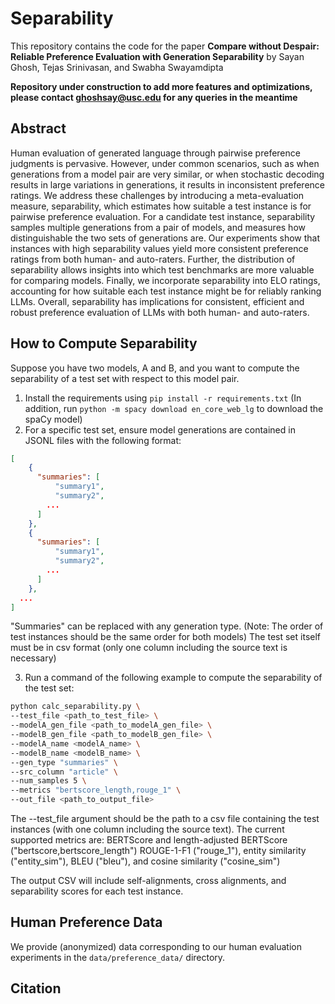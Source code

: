# Separability

This repository contains the code for the paper **Compare without Despair: Reliable Preference Evaluation with Generation Separability** 
by Sayan Ghosh, Tejas Srinivasan, and Swabha Swayamdipta

**Repository under construction to add more features and optimizations, please contact ghoshsay@usc.edu for any queries in the meantime**

## Abstract
Human evaluation of generated language through pairwise preference judgments is pervasive. However, under common scenarios, such as when generations from a model pair are very similar, or when stochastic decoding results in large variations in generations, it results in inconsistent preference ratings. We address these challenges by introducing a meta-evaluation measure, separability, which estimates how suitable a test instance is for pairwise preference evaluation. For a candidate test instance, separability samples multiple generations from a pair of models, and measures how distinguishable the two sets of generations are. Our experiments show that instances with high separability values yield more consistent preference ratings from both human- and auto-raters. Further, the distribution of separability allows insights into which test benchmarks are more valuable for comparing models. Finally, we incorporate separability into ELO ratings, accounting for how suitable each test instance might be for reliably ranking LLMs. Overall, separability has implications for consistent, efficient and robust preference evaluation of LLMs with both human- and auto-raters.

## How to Compute Separability
Suppose you have two models, A and B, and you want to compute the separability of a test set with respect to this model pair.
1. Install the requirements using `pip install -r requirements.txt` (In addition, run `python -m spacy download en_core_web_lg` to download the spaCy model)
2. For a specific test set, ensure model generations are contained in JSONL files with the following format:
```json
[
    {
      "summaries": [
          "summary1",
          "summary2",
        ...
      ]    
    },
    { 
      "summaries": [
          "summary1",
          "summary2",
        ...
      ]    
    },
  ...
]
```
"Summaries" can be replaced with any generation type.
(Note: The order of test instances should be the same order for both models)
The test set itself must be in csv format (only one column including the source text is necessary)

3. Run a command of the following example to compute the separability of the test set:
```bash
python calc_separability.py \
--test_file <path_to_test_file> \
--modelA_gen_file <path_to_modelA_gen_file> \
--modelB_gen_file <path_to_modelB_gen_file> \
--modelA_name <modelA_name> \
--modelB_name <modelB_name> \
--gen_type "summaries" \
--src_column "article" \
--num_samples 5 \
--metrics "bertscore_length,rouge_1" \
--out_file <path_to_output_file> 
```

The --test_file argument should be the path to a csv file containing the test instances (with one column including the source text).
The current supported metrics are: BERTScore and length-adjusted BERTScore ("bertscore,bertscore_length")
ROUGE-1-F1 ("rouge_1"), entity similarity ("entity_sim"), BLEU ("bleu"), and cosine similarity ("cosine_sim")

The output CSV will include self-alignments, cross alignments, and separability scores for each test instance.

## Human Preference Data
We provide (anonymized) data corresponding to our human evaluation experiments in the `data/preference_data/` directory. 

## Citation 
